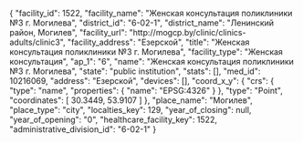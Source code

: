 {
    "facility_id": 1522,
    "facility_name": "Женская консультация поликлиники №3 г. Могилева",
    "district_id": "6-02-1",
    "district_name": "Ленинский район, Могилев",
    "facility_url": "http:\/\/mogcp.by\/clinic\/clinics-adults\/clinic3",
    "facility_address": "Езерской",
    "title": "Женская консультация поликлиники №3 г. Могилева",
    "facility_type": "Женская консультация",
    "ap_1": "6",
    "name": "Женская консультация поликлиники №3 г. Могилева",
    "state": "public institution",
    "stats": [],
    "med_id": 10216069,
    "address": "Езерской",
    "devices": [],
    "coord_x_y": {
        "crs": {
            "type": "name",
            "properties": {
                "name": "EPSG:4326"
            }
        },
        "type": "Point",
        "coordinates": [
            30.3449,
            53.9107
        ]
    },
    "place_name": "Могилев",
    "place_type": "city",
    "localties_key": 129,
    "year_of_closing": null,
    "year_of_opening": "0",
    "healthcare_facility_key": 1522,
    "administrative_division_id": "6-02-1"
}